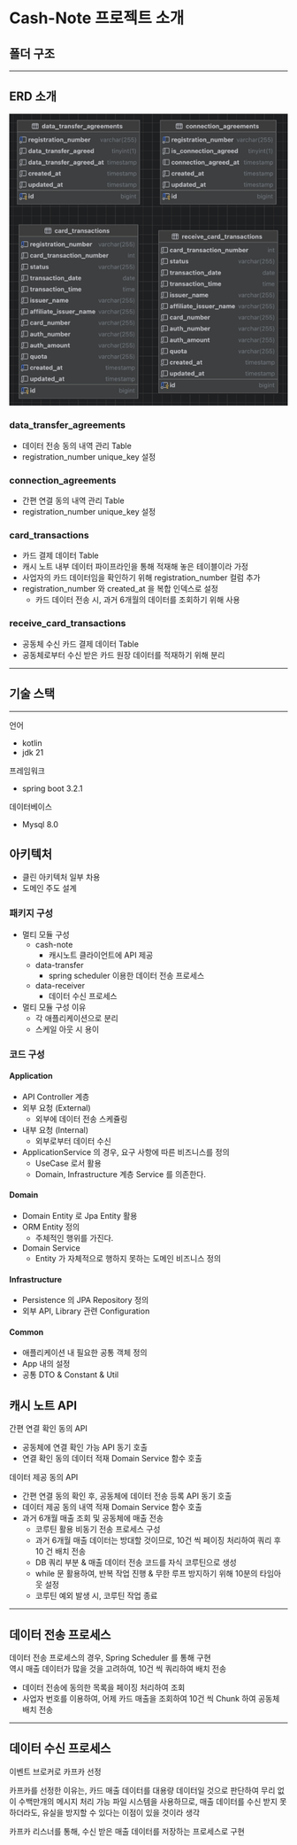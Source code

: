 # Cash-Note 프로젝트 소개

## 폴더 구조


---

## ERD 소개

![img.png](image/erd.png)

### data_transfer_agreements
- 데이터 전송 동의 내역 관리 Table
- registration_number unique_key 설정

### connection_agreements
- 간편 연결 동의 내역 관리 Table
- registration_number unique_key 설정

### card_transactions
- 카드 결제 데이터 Table
- 캐시 노트 내부 데이터 파이프라인을 통해 적재해 놓은 테이블이라 가정
- 사업자의 카드 데이터임을 확인하기 위해 registration_number 컬럼 추가
- registration_number 와 created_at 을 복합 인덱스로 설정
  - 카드 데이터 전송 시, 과거 6개월의 데이터를 조회하기 위해 사용

### receive_card_transactions
- 공동체 수신 카드 결제 데이터 Table
- 공동체로부터 수신 받은 카드 원장 데이터를 적재하기 위해 분리

---

## 기술 스택

---

언어
- kotlin
- jdk 21

프레임워크
- spring boot 3.2.1

데이터베이스
- Mysql 8.0

## 아키텍처
- 클린 아키텍처 일부 차용
- 도메인 주도 설계

### 패키지 구성
- 멀티 모듈 구성
  - cash-note
    - 캐시노트 클라이언트에 API 제공
  - data-transfer
    - spring scheduler 이용한 데이터 전송 프로세스
  - data-receiver
    - 데이터 수신 프로세스
- 멀티 모듈 구성 이유
  - 각 애플리케이션으로 분리
  - 스케일 아웃 시 용이

### 코드 구성

#### Application
- API Controller 계층
- 외부 요청 (External)
  - 외부에 데이터 전송 스케쥴링
- 내부 요청 (Internal)
  - 외부로부터 데이터 수신
- ApplicationService 의 경우, 요구 사항에 따른 비즈니스를 정의
  - UseCase 로서 활용
  - Domain, Infrastructure 계층 Service 를 의존한다.

#### Domain
- Domain Entity 로 Jpa Entity 활용
- ORM Entity 정의
  - 주체적인 행위를 가진다.
- Domain Service
  - Entity 가 자체적으로 행하지 못하는 도메인 비즈니스 정의

#### Infrastructure
- Persistence 의 JPA Repository 정의
- 외부 API, Library 관련 Configuration

#### Common
- 애플리케이션 내 필요한 공통 객체 정의
- App 내의 설정
- 공통 DTO & Constant & Util 

## 캐시 노트 API

간편 연결 확인 동의 API
- 공동체에 연결 확인 가능 API 동기 호출
- 연결 확인 동의 데이터 적재 Domain Service 함수 호출

데이터 제공 동의 API
- 간편 연결 동의 확인 후, 공동체에 데이터 전송 등록 API 동기 호출
- 데이터 제공 동의 내역 적재 Domain Service 함수 호출
- 과거 6개월 매출 조회 및 공동체에 매출 전송
  - 코루틴 활용 비동기 전송 프로세스 구성
  - 과거 6개월 매출 데이터는 방대할 것이므로, 10건 씩 페이징 처리하여 쿼리 후 10 건 배치 전송
  - DB 쿼리 부분 & 매출 데이터 전송 코드를 자식 코루틴으로 생성
  - while 문 활용하여, 반복 작업 진행 & 무한 루프 방지하기 위해 10분의 타임아웃 설정
  - 코루틴 예외 발생 시, 코루틴 작업 종료

---

## 데이터 전송 프로세스

데이터 전송 프로세스의 경우, Spring Scheduler 를 통해 구현  
역시 매출 데이터가 많을 것을 고려하여, 10건 씩 쿼리하여 배치 전송  
  
- 데이터 전송에 동의한 목록을 페이징 처리하여 조회
- 사업자 번호를 이용하여, 어제 카드 매출을 조회하여 10건 씩 Chunk 하여 공동체 배치 전송

---

## 데이터 수신 프로세스

이벤트 브로커로 카프카 선정  

카프카를 선정한 이유는, 
카드 매출 데이터를 대용량 데이터일 것으로 판단하여 무리 없이 수백만개의 메시지 처리 가능
파일 시스템을 사용하므로, 매출 데이터를 수신 받지 못하더라도, 유실을 방지할 수 있다는 이점이 있을 것이라 생각
  
카프카 리스너를 통해, 수신 받은 매출 데이터를 저장하는 프로세스로 구현


